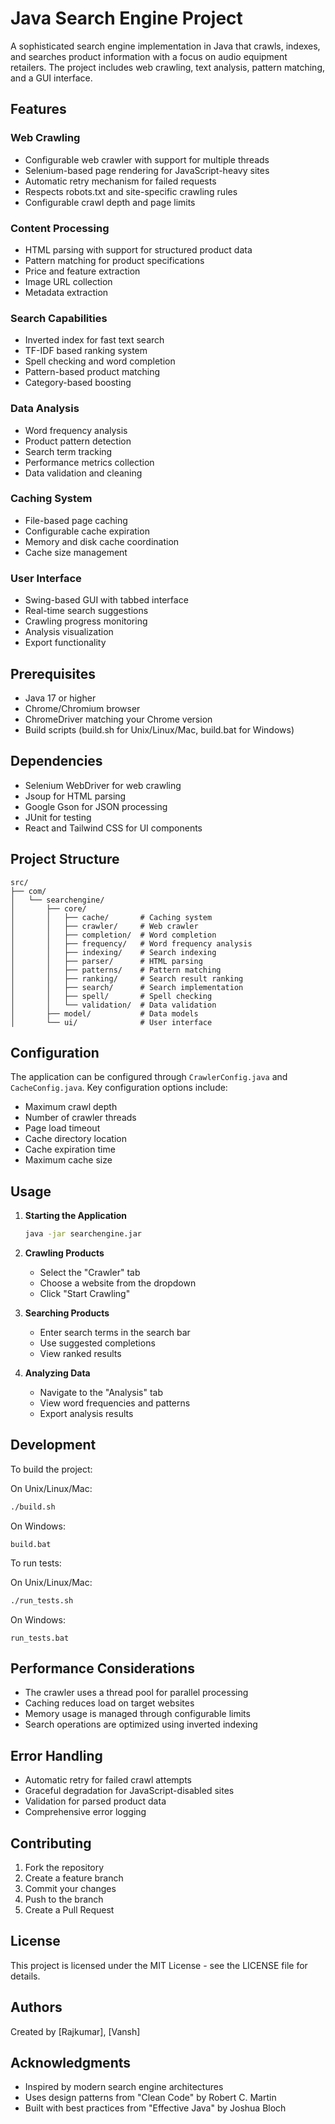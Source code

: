 # Java Search Engine Project

A sophisticated search engine implementation in Java that crawls, indexes, and searches product information with a focus on audio equipment retailers. The project includes web crawling, text analysis, pattern matching, and a GUI interface.

## Features

### Web Crawling
- Configurable web crawler with support for multiple threads
- Selenium-based page rendering for JavaScript-heavy sites
- Automatic retry mechanism for failed requests
- Respects robots.txt and site-specific crawling rules
- Configurable crawl depth and page limits

### Content Processing
- HTML parsing with support for structured product data
- Pattern matching for product specifications
- Price and feature extraction
- Image URL collection
- Metadata extraction

### Search Capabilities
- Inverted index for fast text search
- TF-IDF based ranking system
- Spell checking and word completion
- Pattern-based product matching
- Category-based boosting

### Data Analysis
- Word frequency analysis
- Product pattern detection
- Search term tracking
- Performance metrics collection
- Data validation and cleaning

### Caching System
- File-based page caching
- Configurable cache expiration
- Memory and disk cache coordination
- Cache size management

### User Interface
- Swing-based GUI with tabbed interface
- Real-time search suggestions
- Crawling progress monitoring
- Analysis visualization
- Export functionality

## Prerequisites

- Java 17 or higher
- Chrome/Chromium browser
- ChromeDriver matching your Chrome version
- Build scripts (build.sh for Unix/Linux/Mac, build.bat for Windows)

## Dependencies

- Selenium WebDriver for web crawling
- Jsoup for HTML parsing
- Google Gson for JSON processing
- JUnit for testing
- React and Tailwind CSS for UI components

## Project Structure

```
src/
├── com/
│   └── searchengine/
│       ├── core/
│       │   ├── cache/       # Caching system
│       │   ├── crawler/     # Web crawler
│       │   ├── completion/  # Word completion
│       │   ├── frequency/   # Word frequency analysis
│       │   ├── indexing/    # Search indexing
│       │   ├── parser/      # HTML parsing
│       │   ├── patterns/    # Pattern matching
│       │   ├── ranking/     # Search result ranking
│       │   ├── search/      # Search implementation
│       │   ├── spell/       # Spell checking
│       │   └── validation/  # Data validation
│       ├── model/           # Data models
│       └── ui/              # User interface
```

## Configuration

The application can be configured through `CrawlerConfig.java` and `CacheConfig.java`. Key configuration options include:

- Maximum crawl depth
- Number of crawler threads
- Page load timeout
- Cache directory location
- Cache expiration time
- Maximum cache size

## Usage

1. **Starting the Application**
   ```bash
   java -jar searchengine.jar
   ```

2. **Crawling Products**
   - Select the "Crawler" tab
   - Choose a website from the dropdown
   - Click "Start Crawling"

3. **Searching Products**
   - Enter search terms in the search bar
   - Use suggested completions
   - View ranked results

4. **Analyzing Data**
   - Navigate to the "Analysis" tab
   - View word frequencies and patterns
   - Export analysis results

## Development

To build the project:

On Unix/Linux/Mac:
```bash
./build.sh
```

On Windows:
```batch
build.bat
```

To run tests:

On Unix/Linux/Mac:
```bash
./run_tests.sh
```

On Windows:
```batch
run_tests.bat
```

## Performance Considerations

- The crawler uses a thread pool for parallel processing
- Caching reduces load on target websites
- Memory usage is managed through configurable limits
- Search operations are optimized using inverted indexing

## Error Handling

- Automatic retry for failed crawl attempts
- Graceful degradation for JavaScript-disabled sites
- Validation for parsed product data
- Comprehensive error logging

## Contributing

1. Fork the repository
2. Create a feature branch
3. Commit your changes
4. Push to the branch
5. Create a Pull Request

## License

This project is licensed under the MIT License - see the LICENSE file for details.

## Authors

Created by [Rajkumar], [Vansh]

## Acknowledgments

- Inspired by modern search engine architectures
- Uses design patterns from "Clean Code" by Robert C. Martin
- Built with best practices from "Effective Java" by Joshua Bloch
